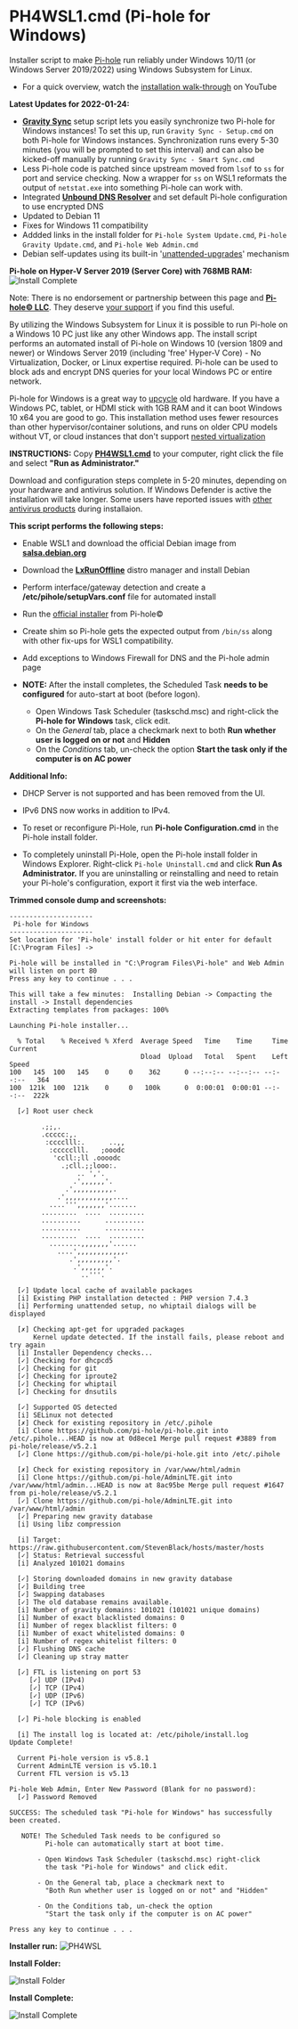 # PH4WSL1.cmd (Pi-hole for Windows)

Installer script to make [Pi-hole](https://github.com/pi-hole) run reliably under Windows 10/11 (or Windows Server 2019/2022) using Windows Subsystem for Linux.  
 - For a quick overview, watch the [installation walk-through](https://youtu.be/keDtJwK65Dw) on YouTube

**Latest Updates for 2022-01-24:**  

 - [**Gravity Sync**](https://github.com/vmstan/gravity-sync) setup script lets you easily synchronize two Pi-hole for Windows instances!  To set this up, run ``Gravity Sync - Setup.cmd`` on both Pi-hole for Windows instances.  Synchronization runs every 5-30 minutes (you will be prompted to set this interval) and can also be kicked-off manually by running ``Gravity Sync - Smart Sync.cmd``
 - Less Pi-hole code is patched since upstream moved from ``lsof`` to ``ss`` for port and service checking.  Now a wrapper for ``ss`` on WSL1 reformats the output of ``netstat.exe`` into something Pi-hole can work with.
 - Integrated [**Unbound DNS Resolver**](https://www.nlnetlabs.nl/projects/unbound/about) and set default Pi-hole configuration to use encrypted DNS
 - Updated to Debian 11
 - Fixes for Windows 11 compatibility 
 - Addded links in the install folder for ``Pi-hole System Update.cmd``, ``Pi-hole Gravity Update.cmd``, and ``Pi-hole Web Admin.cmd`` 
 - Debian self-updates using its built-in '[unattended-upgrades](https://wiki.debian.org/UnattendedUpgrades)' mechanism 

**Pi-hole on Hyper-V Server 2019 (Server Core) with 768MB RAM:**
![Install Complete](https://user-images.githubusercontent.com/33142753/119683187-d3b13d00-be19-11eb-8ed1-344fba3b6fdf.png)

Note: There is no endorsement or partnership between this page and [**Pi-hole© LLC**](https://pi-hole.net).  They deserve [your support](https://pi-hole.net/donate/) if you find this useful.

By utilizing the Windows Subsystem for Linux it is possible to run Pi-hole on a Windows 10 PC just like any other Windows app.  The install script performs an automated install of Pi-hole on Windows 10 (version 1809 and newer) or Windows Server 2019 (including 'free' Hyper-V Core) - No Virtualization, Docker, or Linux expertise required.  Pi-hole can be used to block ads and encrypt DNS queries for your local Windows PC or entire network. 

Pi-hole for Windows is a great way to [upcycle](https://en.wikipedia.org/wiki/Upcycling) old hardware. If you have a Windows PC, tablet, or HDMI stick with 1GB RAM and it can boot Windows 10 x64 you are good to go.  This installation method uses fewer resources than other hypervisor/container solutions, and runs on older CPU models without VT, or cloud instances that don't support [nested virtualization](https://docs.microsoft.com/en-us/virtualization/hyper-v-on-windows/user-guide/nested-virtualization)   

**INSTRUCTIONS:**  Copy [**PH4WSL1.cmd**](https://github.com/DesktopECHO/Pi-Hole-for-WSL1/raw/master/PH4WSL1.cmd) to your computer, right click the file and select **"Run as Administrator."**  

Download and configuration steps complete in 5-20 minutes, depending on your hardware and antivirus solution.  If Windows Defender is active the installation will take longer.  Some users have reported issues with [other antivirus products](https://github.com/DesktopECHO/Pi-Hole-for-WSL1/issues/14) during installaion.

**This script performs the following steps:**

* Enable WSL1 and download the official Debian image from [**salsa.debian.org**](https://salsa.debian.org/debian/WSL/-/raw/master/x64/install.tar.gz) 

* Download the [**LxRunOffline**](https://github.com/DDoSolitary/LxRunOffline) distro manager and install Debian

* Perform interface/gateway detection and create a **/etc/pihole/setupVars.conf** file for automated install

* Run the [official installer](https://github.com/pi-hole/pi-hole/#one-step-automated-install) from Pi-hole©

* Create shim so Pi-hole gets the expected output from ``/bin/ss`` along with other fix-ups for WSL1 compatibility.

* Add exceptions to Windows Firewall for DNS and the Pi-hole admin page

* **NOTE:** After the install completes, the Scheduled Task **needs to be configured** for auto-start at boot (before logon).  
   - Open Windows Task Scheduler (taskschd.msc) and right-click the **Pi-hole for Windows** task, click edit.  
   - On the *General* tab, place a checkmark next to both **Run whether user is logged on or not** and **Hidden**  
   - On the *Conditions* tab, un-check the option **Start the task only if the computer is on AC power**

**Additional Info:**

* DHCP Server is not supported and has been removed from the UI.

* IPv6 DNS now works in addition to IPv4.

* To reset or reconfigure Pi-Hole, run **Pi-hole Configuration.cmd** in the Pi-hole install folder.

* To completely uninstall Pi-Hole, open the Pi-hole install folder in Windows Explorer.  Right-click ``Pi-hole Uninstall.cmd`` and click **Run As Administrator.**  If you are uninstalling or reinstalling and need to retain your Pi-hole's configuration, export it first via the web interface. 

**Trimmed console dump and screenshots:**

```
---------------------
 Pi-hole for Windows
--------------------- 
Set location for 'Pi-hole' install folder or hit enter for default [C:\Program Files] -> 

Pi-hole will be installed in "C:\Program Files\Pi-hole" and Web Admin will listen on port 80
Press any key to continue . . .

This will take a few minutes:  Installing Debian -> Compacting the install -> Install dependencies
Extracting templates from packages: 100%

Launching Pi-hole installer...

  % Total    % Received % Xferd  Average Speed   Time    Time     Time  Current
                                 Dload  Upload   Total   Spent    Left  Speed
100   145  100   145    0     0    362      0 --:--:-- --:--:-- --:--:--   364
100  121k  100  121k    0     0   100k      0  0:00:01  0:00:01 --:--:--  222k

  [✓] Root user check

        .;;,.
        .ccccc:,.
         :cccclll:.      ..,,
          :ccccclll.   ;ooodc
           'ccll:;ll .oooodc
             .;cll.;;looo:.
                 .. ','.
                .',,,,,,'.
              .',,,,,,,,,,.
            .',,,,,,,,,,,,....
          ....''',,,,,,,'.......
        .........  ....  .........
        ..........      ..........
        ..........      ..........
        .........  ....  .........
          ........,,,,,,,'......
            ....',,,,,,,,,,,,.
               .',,,,,,,,,'.
                .',,,,,,'.
                  ..'''.

  [✓] Update local cache of available packages
  [i] Existing PHP installation detected : PHP version 7.4.3
  [i] Performing unattended setup, no whiptail dialogs will be displayed

  [✗] Checking apt-get for upgraded packages
      Kernel update detected. If the install fails, please reboot and try again
  [i] Installer Dependency checks...
  [✓] Checking for dhcpcd5
  [✓] Checking for git
  [✓] Checking for iproute2
  [✓] Checking for whiptail
  [✓] Checking for dnsutils

  [✓] Supported OS detected
  [i] SELinux not detected
  [✗] Check for existing repository in /etc/.pihole
  [i] Clone https://github.com/pi-hole/pi-hole.git into /etc/.pihole...HEAD is now at 0d8ece1 Merge pull request #3889 from pi-hole/release/v5.2.1
  [✓] Clone https://github.com/pi-hole/pi-hole.git into /etc/.pihole

  [✗] Check for existing repository in /var/www/html/admin
  [i] Clone https://github.com/pi-hole/AdminLTE.git into /var/www/html/admin...HEAD is now at 8ac95be Merge pull request #1647 from pi-hole/release/v5.2.1
  [✓] Clone https://github.com/pi-hole/AdminLTE.git into /var/www/html/admin
  [✓] Preparing new gravity database
  [i] Using libz compression

  [i] Target: https://raw.githubusercontent.com/StevenBlack/hosts/master/hosts
  [✓] Status: Retrieval successful
  [i] Analyzed 101021 domains

  [✓] Storing downloaded domains in new gravity database
  [✓] Building tree
  [✓] Swapping databases
  [✓] The old database remains available.
  [i] Number of gravity domains: 101021 (101021 unique domains)
  [i] Number of exact blacklisted domains: 0
  [i] Number of regex blacklist filters: 0
  [i] Number of exact whitelisted domains: 0
  [i] Number of regex whitelist filters: 0
  [✓] Flushing DNS cache
  [✓] Cleaning up stray matter

  [✓] FTL is listening on port 53
     [✓] UDP (IPv4)
     [✓] TCP (IPv4)
     [✓] UDP (IPv6)
     [✓] TCP (IPv6)

  [✓] Pi-hole blocking is enabled

  [i] The install log is located at: /etc/pihole/install.log
Update Complete!

  Current Pi-hole version is v5.8.1
  Current AdminLTE version is v5.10.1
  Current FTL version is v5.13

Pi-hole Web Admin, Enter New Password (Blank for no password):
  [✓] Password Removed

SUCCESS: The scheduled task "Pi-hole for Windows" has successfully been created.

   NOTE! The Scheduled Task needs to be configured so
         Pi-hole can automatically start at boot time.

       - Open Windows Task Scheduler (taskschd.msc) right-click
         the task "Pi-hole for Windows" and click edit.

       - On the General tab, place a checkmark next to
         "Both Run whether user is logged on or not" and "Hidden"

       - On the Conditions tab, un-check the option
         "Start the task only if the computer is on AC power"

Press any key to continue . . .
```

**Installer run:**
![PH4WSL](https://user-images.githubusercontent.com/33142753/101309416-c16b2480-3822-11eb-95ab-e1e2e1953adc.png)


**Install Folder:**

![Install Folder](https://user-images.githubusercontent.com/33142753/101309475-e8295b00-3822-11eb-9a84-d22b74df849e.PNG)


**Install Complete:**

![Install Complete](https://user-images.githubusercontent.com/33142753/101309494-f4151d00-3822-11eb-8521-66a96279add0.PNG)
